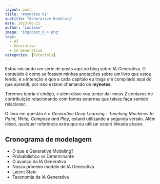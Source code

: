 ```yaml
---
layout: post
title: "#mynotes 01"
subtitle: "Generative Modeling"
date: 2023-06-21
author: "Luciano"
image: "img/post_0_4.png"
tags:
  - AI
  - Generative
  - IA Generativa
categories: [Tutorials]
---
```


Estou iniciando um série de posts aqui no blog sobre IA Generativa. O conteúdo é como se fossem minhas anotações sobre um livro que estou lendo, e a intenção é que a cada capítulo eu traga um compilado aqui do que aprendi, por isso estarei chamando de **mynotes**.

Teremos teoria e código, e além disso vou tentar dar meus 2 centavos de contribuição relacionando com fontes externas que talvez faça sentido relacionar.

O livro em questão é o _Generative Deep Learning - Teaching Machines to Paint, Write, Compose and Play_, estarei utilizando a segunda versão. Além disso, qualquer referência extra que eu utilizar estará linkada abaixo.

## Cronograma de modelagem

- O que é Generative Modeling?
- Probabilístico vs Determinante
- O avanço da IA Generativa
- Nosso primeiro modelo de IA Generativa
- Latent State
- Taxonomia da IA Generativa
